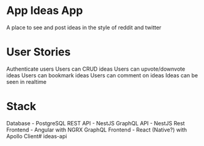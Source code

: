 # App Ideas App
A place to see and post ideas in the style of reddit and twitter

# User Stories
Authenticate users
Users can CRUD ideas
Users can upvote/downvote ideas
Users can bookmark ideas
Users can comment on ideas
Ideas can be seen in realtime
# Stack
Database - PostgreSQL
REST API - NestJS
GraphQL API - NestJS
Rest Frontend - Angular with NGRX
GraphQL Frontend - React (Native?) with Apollo Client# ideas-api
